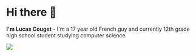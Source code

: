 # Hi there 👋
**I'm Lucas Couget** - I'm a 17 year old French guy and currently 12th grade high school student studying computer science

<p>
  <a href="https://skillicons.dev">
    <img src="https://skillicons.dev/icons?i=js,html,css,py,vscode,figma,notion" />
  </a>
</p>
